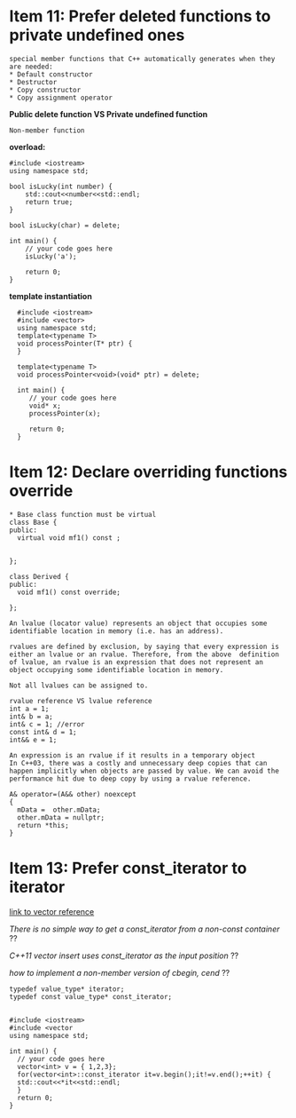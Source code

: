 # Item 11: Prefer deleted functions to private undefined ones
    special member functions that C++ automatically generates when they are needed:
    * Default constructor
    * Destructor
    * Copy constructor
    * Copy assignment operator
    
  **Public delete function VS Private undefined function**
    
    Non-member function
    
  **overload:**
      
    #include <iostream>
    using namespace std;

    bool isLucky(int number) {
        std::cout<<number<<std::endl;
        return true;
    }

    bool isLucky(char) = delete;

    int main() {
        // your code goes here
        isLucky('a');

        return 0;
    }
    
   **template instantiation**
      
      #include <iostream>
      #include <vector>
      using namespace std;
      template<typename T>
      void processPointer(T* ptr) {
      }

      template<typename T>
      void processPointer<void>(void* ptr) = delete;     

      int main() {
         // your code goes here
         void* x;
         processPointer(x);

         return 0;
      }

# Item 12: Declare overriding functions override
    * Base class function must be virtual
    class Base {
    public:
      virtual void mf1() const ;


    };

    class Derived {
    public:
      void mf1() const override;	

    };
  
    An lvalue (locator value) represents an object that occupies some identifiable location in memory (i.e. has an address).

    rvalues are defined by exclusion, by saying that every expression is either an lvalue or an rvalue. Therefore, from the above  definition of lvalue, an rvalue is an expression that does not represent an object occupying some identifiable location in memory.
    
    Not all lvalues can be assigned to.
    
    rvalue reference VS lvalue reference
    int a = 1;
    int& b = a;
    int& c = 1; //error
    const int& d = 1;
    int&& e = 1;
    
    An expression is an rvalue if it results in a temporary object 
    In C++03, there was a costly and unnecessary deep copies that can happen implicitly when objects are passed by value. We can avoid the performance hit due to deep copy by using a rvalue reference.
    
    A& operator=(A&& other) noexcept
    {
      mData =  other.mData;
      other.mData = nullptr;
      return *this;
    }

# Item 13: Prefer const_iterator to iterator
[link to vector reference](http://www.cplusplus.com/reference/vector/vector/insert/)

_There is no simple way to get a const_iterator from a non-const container_ ??

_C++11 vector insert uses const_iterator as the input position_ ??

_how to implement a non-member version of cbegin, cend_ ??

    typedef value_type* iterator;                     
    typedef const value_type* const_iterator;    


    #include <iostream>
    #include <vector
    using namespace std;

    int main() {
      // your code goes here
      vector<int> v = { 1,2,3};
      for(vector<int>::const_iterator it=v.begin();it!=v.end();++it) {
      std::cout<<*it<<std::endl;
      }
      return 0;
    }
